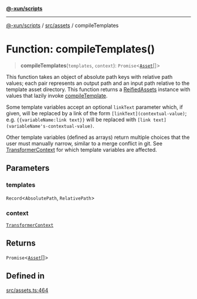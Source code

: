 [**@-xun/scripts**](../../../README.md)

***

[@-xun/scripts](../../../README.md) / [src/assets](../README.md) / compileTemplates

# Function: compileTemplates()

> **compileTemplates**(`templates`, `context`): `Promise`\<[`Asset`](../type-aliases/Asset.md)[]\>

This function takes an object of absolute path keys with relative path
values; each pair represents an output path and an input path relative to the
template asset directory. This function returns a [ReifiedAssets](../type-aliases/ReifiedAssets.md)
instance with values that lazily invoke [compileTemplate](compileTemplate.md).

Some template variables accept an optional `linkText` parameter which, if
given, will be replaced by a link of the form `[linkText](contextual-value)`;
e.g. `{{variableName:link text}}` will be replaced with `[link
text](variableName's-contextual-value)`.

Other template variables (defined as arrays) return multiple choices that the
user must manually narrow, similar to a merge conflict in git. See
[TransformerContext](../type-aliases/TransformerContext.md) for which template variables are affected.

## Parameters

### templates

`Record`\<`AbsolutePath`, `RelativePath`\>

### context

[`TransformerContext`](../type-aliases/TransformerContext.md)

## Returns

`Promise`\<[`Asset`](../type-aliases/Asset.md)[]\>

## Defined in

[src/assets.ts:464](https://github.com/Xunnamius/xscripts/blob/f7b55e778c8646134a23d934fd2791d564a72b57/src/assets.ts#L464)

